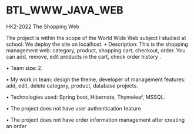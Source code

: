 # BTL_WWW_JAVA_WEB
HK2-2022
The Shopping Web 

The project is within the scope of the World Wide Web subject I studied at school. We deploy the site on localhost.
•	Description: This is the shopping management web: category, product, shopping cart, checkout, order. You can add, remove, edit products in the cart, check order history .

•	Team size: 2.

•	My work in team: design the theme, developer of management features: add, edit, delete category, product, database projects.

•	Technologies used: Spring boot, Hibernate, Thymeleaf, MSSQL.


•	The project does not have user authentication feature

•	The project does not have order information management after creating an order
